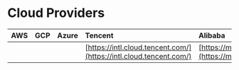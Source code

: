# Cloud Providers

| AWS | GCP | Azure | Tencent | Alibaba |
| :--- | :--- | :--- | :--- | :--- |
|  |  |  | [https://intl.cloud.tencent.com/](https://intl.cloud.tencent.com/) | [https://my.alibabacloud.com/](https://my.alibabacloud.com/) |



